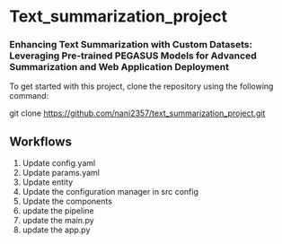 # Text_summarization_project
### Enhancing Text Summarization with Custom Datasets: Leveraging Pre-trained PEGASUS Models for Advanced Summarization and Web Application Deployment

To get started with this project, clone the repository using the following command:

git clone https://github.com/nani2357/text_summarization_project.git



## Workflows
1. Update config.yaml
2. Update params.yaml
3. Update entity
4. Update the configuration manager in src config
5. Update the components
6. update the pipeline
7. update the main.py
8. update the app.py



